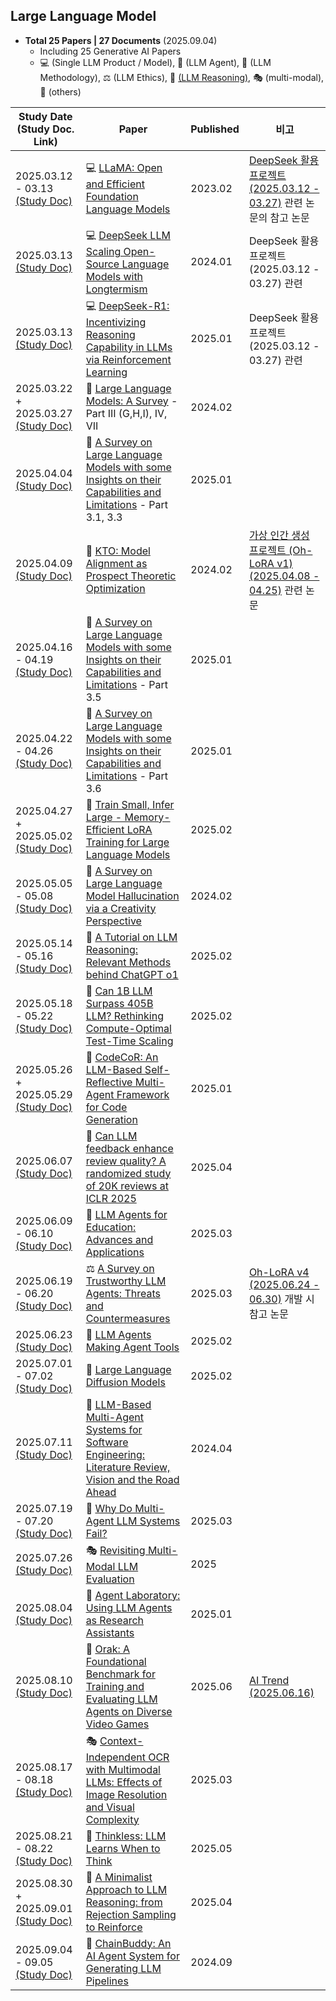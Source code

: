 ## Large Language Model

* **Total 25 Papers | 27 Documents** (2025.09.04)
  * Including 25 Generative AI Papers
  * 💻 (Single LLM Product / Model), 🤖 (LLM Agent), 🧪 (LLM Methodology), ⚖ (LLM Ethics), 🧠 [(LLM Reasoning)](../../AI%20Basics/LLM%20Basics/LLM_기초_추론형_모델.md), 🎭 (multi-modal), 💬 (others)

| Study Date<br>(Study Doc. Link)                                                                                                                                                      | Paper                                                                                                                                                                 | Published | 비고                                                                                                                                      |
|--------------------------------------------------------------------------------------------------------------------------------------------------------------------------------------|-----------------------------------------------------------------------------------------------------------------------------------------------------------------------|-----------|-----------------------------------------------------------------------------------------------------------------------------------------|
| 2025.03.12 - 03.13 [(Study Doc)](%5B2025.03.12%5D%20LLaMA%20-%20Open%20and%20Efficient%20Foundation%20Language%20Models.md)                                                          | 💻 [LLaMA: Open and Efficient Foundation Language Models](https://arxiv.org/pdf/2302.13971)                                                                           | 2023.02   | [DeepSeek 활용 프로젝트 (2025.03.12 - 03.27)](https://github.com/WannaBeSuperteur/AI_Projects/tree/main/2025_03_12_DeepSeek_LLM) 관련 논문의 참고 논문 |
| 2025.03.13 [(Study Doc)](%5B2025.03.13%5D%20DeepSeek%20LLM%20Scaling%20Open-Source%20Language%20Models%20with%20Longtermism.md)                                                      | 💻 [DeepSeek LLM Scaling Open-Source Language Models with Longtermism](https://arxiv.org/pdf/2401.02954)                                                              | 2024.01   | DeepSeek 활용 프로젝트 (2025.03.12 - 03.27) 관련                                                                                                |
| 2025.03.13 [(Study Doc)](%5B2025.03.13%5D%20DeepSeek-R1%20-%20Incentivizing%20Reasoning%20Capability%20in%20LLM%20via%20Reinforcement%20Learning.md)                                 | 💻 [DeepSeek-R1: Incentivizing Reasoning Capability in LLMs via Reinforcement Learning](https://arxiv.org/pdf/2501.12948)                                             | 2025.01   | DeepSeek 활용 프로젝트 (2025.03.12 - 03.27) 관련                                                                                                |
| 2025.03.22 + 2025.03.27 [(Study Doc)](%5B2025.03.22%5D%20Large%20Language%20Models%20A%20Survey%20(IV,%20VII).md)                                                                    | 💬 [Large Language Models: A Survey](https://arxiv.org/pdf/2402.06196) - Part III (G,H,I), IV, VII                                                                    | 2024.02   |                                                                                                                                         |
| 2025.04.04 [(Study Doc)](%5B2025.04.04%5D%20A%20Survey%20on%20Large%20Language%20Models%20with%20some%20Insights%20on%20their%20Capabilities%20and%20Limitations%20(3.1,%203.3).md)  | 💬 [A Survey on Large Language Models with some Insights on their Capabilities and Limitations](https://arxiv.org/pdf/2501.04040) - Part 3.1, 3.3                     | 2025.01   |                                                                                                                                         |
| 2025.04.09 [(Study Doc)](%5B2025.04.09%5D%20KTO%20-%20Model%20Alignment%20as%20Prospect%20Theoretic%20Optimization.md)                                                               | 🧪 [KTO: Model Alignment as Prospect Theoretic Optimization](https://arxiv.org/pdf/2402.01306)                                                                        | 2024.02   | [가상 인간 생성 프로젝트 (Oh-LoRA v1) (2025.04.08 - 04.25)](https://github.com/WannaBeSuperteur/AI_Projects/tree/main/2025_04_08_OhLoRA) 관련 논문    |
| 2025.04.16 - 04.19 [(Study Doc)](%5B2025.04.16%5D%20A%20Survey%20on%20Large%20Language%20Models%20with%20some%20Insights%20on%20their%20Capabilities%20and%20Limitations%20(3.5).md) | 💬 [A Survey on Large Language Models with some Insights on their Capabilities and Limitations](https://arxiv.org/pdf/2501.04040) - Part 3.5                          | 2025.01   |                                                                                                                                         |
| 2025.04.22 - 04.26 [(Study Doc)](%5B2025.04.22%5D%20A%20Survey%20on%20Large%20Language%20Models%20with%20some%20Insights%20on%20their%20Capabilities%20and%20Limitations%20(3.6).md) | 💬 [A Survey on Large Language Models with some Insights on their Capabilities and Limitations](https://arxiv.org/pdf/2501.04040) - Part 3.6                          | 2025.01   |                                                                                                                                         |
| 2025.04.27 + 2025.05.02 [(Study Doc)](%5B2025.04.27%5D%20Train%20Small,%20Infer%20Large%20-%20Memory-Efficient%20LoRA%20Training%20for%20Large%20Language%20Models.md)               | 🧪 [Train Small, Infer Large - Memory-Efficient LoRA Training for Large Language Models](https://arxiv.org/pdf/2502.13533)                                            | 2025.02   |                                                                                                                                         |
| 2025.05.05 - 05.08 [(Study Doc)](%5B2025.05.05%5D%20A%20Survey%20on%20Large%20Language%20Model%20Hallucination%20via%20a%20Creativity%20Perspective.md)                              | 💬 [A Survey on Large Language Model Hallucination via a Creativity Perspective](https://arxiv.org/pdf/2402.06647)                                                    | 2024.02   |                                                                                                                                         |
| 2025.05.14 - 05.16 [(Study Doc)](%5B2025.05.14%5D%20A%20Tutorial%20on%20LLM%20Reasoning%20-%20Relevant%20Methods%20behind%20ChatGPT%20o1.md)                                         | 🧠 [A Tutorial on LLM Reasoning: Relevant Methods behind ChatGPT o1](https://arxiv.org/pdf/2502.10867)                                                                | 2025.02   |                                                                                                                                         |
| 2025.05.18 - 05.22 [(Study Doc)](%5B2025.05.18%5D%20Can%201B%20LLM%20Surpass%20405B%20LLM%20-%20Rethinking%20Compute-Optimal%20Test-Time%20Scaling.md)                               | 🧠 [Can 1B LLM Surpass 405B LLM? Rethinking Compute-Optimal Test-Time Scaling](https://arxiv.org/pdf/2502.06703)                                                      | 2025.02   |                                                                                                                                         |
| 2025.05.26 + 2025.05.29 [(Study Doc)](%5B2025.05.26%5D%20CodeCoR%20-%20An%20LLM-Based%20Self-Reflective%20Multi-Agent%20Framework%20for%20Code%20Generation.md)                      | 🤖 [CodeCoR: An LLM-Based Self-Reflective Multi-Agent Framework for Code Generation](https://arxiv.org/pdf/2501.07811)                                                | 2025.01   |                                                                                                                                         |
| 2025.06.07 [(Study Doc)](%5B2025.06.07%5D%20Can%20LLM%20feedback%20enhance%20review%20quality%20-%20A%20randomized%20study%20of%2020K%20reviews%20at%20ICLR%202025.md)               | 🤖 [Can LLM feedback enhance review quality? A randomized study of 20K reviews at ICLR 2025](https://arxiv.org/pdf/2504.09737)                                        | 2025.04   |                                                                                                                                         |
| 2025.06.09 - 06.10 [(Study Doc)](%5B2025.06.09%5D%20LLM%20Agents%20for%20Education%20-%20Advances%20and%20Applications.md)                                                           | 🤖 [LLM Agents for Education: Advances and Applications](https://arxiv.org/pdf/2503.11733)                                                                            | 2025.03   |                                                                                                                                         |
| 2025.06.19 - 06.20 [(Study Doc)](%5B2025.06.19%5D%20A%20Survey%20on%20Trustworthy%20LLM%20Agents%20-%20Threats%20and%20Countermeasures.md)                                           | ⚖ [A Survey on Trustworthy LLM Agents: Threats and Countermeasures](https://arxiv.org/pdf/2503.09648)                                                                 | 2025.03   | [Oh-LoRA v4 (2025.06.24 - 06.30)](https://github.com/WannaBeSuperteur/AI_Projects/tree/main/2025_06_24_OhLoRA_v4) 개발 시 참고 논문            |
| 2025.06.23 [(Study Doc)](%5B2025.06.23%5D%20LLM%20Agents%20Making%20Agent%20Tools.md)                                                                                                | 🤖 [LLM Agents Making Agent Tools](https://arxiv.org/pdf/2502.11705?)                                                                                                 | 2025.02   |                                                                                                                                         |
| 2025.07.01 - 07.02 [(Study Doc)](%5B2025.07.01%5D%20Large%20Language%20Diffusion%20Models.md)                                                                                        | 🧪 [Large Language Diffusion Models](https://arxiv.org/pdf/2502.09992)                                                                                                | 2025.02   |                                                                                                                                         |
| 2025.07.11 [(Study Doc)](%5B2025.07.11%5D%20LLM-Based%20Multi-Agent%20Systems%20for%20Software%20Engineering%20-%20Literature%20Review,%20Vision%20and%20the%20Road%20Ahead.md)      | 🤖 [LLM-Based Multi-Agent Systems for Software Engineering: Literature Review, Vision and the Road Ahead](https://arxiv.org/pdf/2404.04834)                           | 2024.04   |                                                                                                                                         |
| 2025.07.19 - 07.20 [(Study Doc)](%5B2025.07.19%5D%20Why%20Do%20Multi-Agent%20LLM%20Systems%20Fail.md)                                                                                | 🤖 [Why Do Multi-Agent LLM Systems Fail?](https://arxiv.org/pdf/2503.13657)                                                                                           | 2025.03   |                                                                                                                                         |
| 2025.07.26 [(Study Doc)](%5B2025.07.26%5D%20Revisiting%20Multi-Modal%20LLM%20Evaluation.md)                                                                                          | 🎭 [Revisiting Multi-Modal LLM Evaluation](https://openaccess.thecvf.com/content/CVPR2025W/BEAM/papers/Lu_Revisiting_Multi-Modal_LLM_Evaluation_CVPRW_2025_paper.pdf) | 2025      |                                                                                                                                         |
| 2025.08.04 [(Study Doc)](%5B2025.08.04%5D%20Agent%20Laboratory%20-%20Using%20LLM%20Agents%20as%20Research%20Assistants.md)                                                           | 🤖 [Agent Laboratory: Using LLM Agents as Research Assistants](https://arxiv.org/pdf/2501.04227)                                                                      | 2025.01   |                                                                                                                                         |
| 2025.08.10 [(Study Doc)](%5B2025.08.10%5D%20Orak%20-%20A%20Foundational%20Benchmark%20for%20Training%20and%20Evaluating%20LLM%20Agents%20on%20Diverse%20Video%20Games.md)            | 💬 [Orak: A Foundational Benchmark for Training and Evaluating LLM Agents on Diverse Video Games](https://arxiv.org/pdf/2506.03610)                                   | 2025.06   | [AI Trend (2025.06.16)](../../AI%20Trend/AI_TREND_Jun_2025.md#20250616-월)                                                               |
| 2025.08.17 - 08.18 [(Study Doc)](%5B2025.08.17%5D%20Context-Independent%20OCR%20with%20Multimodal%20LLMs%20-%20Effects%20of%20Image%20Resolution%20and%20Visual%20Complexity.md)     | 🎭 [Context-Independent OCR with Multimodal LLMs: Effects of Image Resolution and Visual Complexity](https://arxiv.org/pdf/2503.23667)                                | 2025.03   |                                                                                                                                         |
| 2025.08.21 - 08.22 [(Study Doc)](%5B2025.08.21%5D%20Thinkless%20-%20LLM%20Learns%20When%20to%20Think.md)                                                                             | 🧪 [Thinkless: LLM Learns When to Think](https://arxiv.org/pdf/2505.13379)                                                                                            | 2025.05   |                                                                                                                                         |
| 2025.08.30 + 2025.09.01 [(Study Doc)](%5B2025.08.30%5D%20A%20Minimalist%20Approach%20to%20LLM%20Reasoning%20-%20from%20Rejection%20Sampling%20to%20Reinforce.md)                     | 🧠 [A Minimalist Approach to LLM Reasoning: from Rejection Sampling to Reinforce](https://arxiv.org/pdf/2504.11343)                                                   | 2025.04   |                                                                                                                                         |
| 2025.09.04 - 09.05 [(Study Doc)](%5B2025.09.04%5D%20ChainBuddy%20-%20An%20AI%20Agent%20System%20for%20Generating%20LLM%20Pipelines.md)                                               | 🤖 [ChainBuddy: An AI Agent System for Generating LLM Pipelines](https://arxiv.org/pdf/2409.13588)                                                                    | 2024.09   |                                                                                                                                         |
